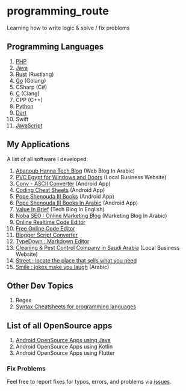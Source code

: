 # programming_route
Learning how to write logic &amp; solve / fix problems

## Programming Languages
1. [PHP](https://github.com/DevAbanoub/programming_route/tree/master/PHP)
2. [Java](https://github.com/DevAbanoub/programming_route/tree/master/Java-for-Android)
3. [Rust](https://github.com/DevAbanoub/programming_route/tree/master/Rust) (Rustlang)
4. [Go](https://github.com/DevAbanoub/programming_route/tree/master/Go) (Golang)
5. CSharp (C#)
6. [C](https://github.com/DevAbanoub/programming_route/tree/master/C) (Clang)
7. CPP (C++)
8. [Python](https://github.com/DevAbanoub/programming_route/tree/master/Python)
9. [Dart](https://github.com/DevAbanoub/programming_route/tree/master/Dart-for-Flutter)
10. Swift
11. [JavaScript](https://github.com/DevAbanoub/programming_route/tree/master/JavaScript)

## My Applications
A list of all software I developed:
1. [Abanoub Hanna Tech Blog](https://www.AbanoubHanna.com "Tech Blog In Arabic") (Web Blog In Arabic)
2. [PVC Egypt for Windows and Doors](https://www.pvcegypt.com) (Local Business Website)
3. [Conv - ASCII Converter](https://play.google.com/store/apps/details?id=com.abanoubhanna.conv) (Android App)
4. [Coding Cheat Sheets](https://play.google.com/store/apps/details?id=com.abanoubhanna.cheatsheets) (Android App)
5. [Pope Shenouda III Books](https://play.google.com/store/apps/details?id=com.androidnoba.popeshenoudaiiibooks) (Android App)
6. [Pope Shenouda III Books In Arabic](https://play.google.com/store/apps/details?id=com.abanoubhanna.popeshenoudaarabicbooks) (Android App)
7. [Value In Brief](https://valueinbrief.blogspot.com) (Tech Blog In English)
8. [Noba SEO : Online Marketing Blog](https://nobaseo.blogspot.com) (Marketing Blog In Arabic)
9. [Online Realtime Code Editor](https://www.learns7.com/p/blog-page.html)
10. [Free Online Code Editor](https://onlinecodeeditor.blogspot.com)
11. [Blogger Script Converter](https://bloggerscriptconverter.blogspot.com/)
12. [TypeDown : Markdown Editor](https://markdowneditor.blogspot.com)
13. [Cleaning & Pest Control Company in Saudi Arabia](https://www.zahratelwadi.com) (Local Business Website)
14. [Street : locate the place that sells what you need](https://www.4ar3.com)
15. [Smile : jokes make you laugh](https://play.google.com/store/apps/details?id=com.abanoubhanna.smile) (Arabic)

## Other Dev Topics
1. Regex
2. [Syntax Cheatsheets for programming languages](https://github.com/DevAbanoub/programming_route/tree/master/cheatsheets)

## List of all OpenSource apps
1. [Android OpenSource Apps using Java](https://github.com/DevAbanoub/programming_route/blob/master/Android_OpenSource_Apps_using_Java.md)
2. Android OpenSource Apps using Kotlin
3. Android OpenSource Apps using Flutter

### Fix Problems
Feel free to report fixes for typos, errors, and problems via [issues](https://github.com/DevAbanoub/programming_route/issues).
